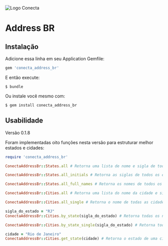 <img alt="Logo Conecta" data-src="https://www.conectaai.com/wp-content/themes/conecta/assets/images/conecta.svg" class="img-fluid none-mobile lazyloaded" src="https://www.conectaai.com/wp-content/themes/conecta/assets/images/conecta.svg">

# Address BR

## Instalação

Adicione essa linha em seu Application Gemfile:

```ruby
gem 'conecta_address_br'
```

E então execute:

    $ bundle

Ou instale você mesmo com:

    $ gem install conecta_address_br

## Usabilidade
Versão 0.1.8

Foram implementadas oito funções nesta versão para estruturar melhor estados e cidades:

```ruby
require 'conecta_address_br'

ConectaAddressBr::States.all # Retorna uma lista de nome e sigla de todos os estados do Brasil

ConectaAddressBr::States.all_initials # Retorna as siglas de todos os estados do Brasil

ConectaAddressBr::States.all_full_names # Retorna os nomes de todos os estados do Brasil

ConectaAddressBr::Cities.all # Retorna uma lista do nome da cidade e sigla do estado de todas as cidades do Brasil

ConectaAddressBr::Cities.all_single # Retorna o nome de todas as cidades do Brasil

sigla_do_estado = "RJ"
ConectaAddressBr::Cities.by_state(sigla_do_estado) # Retorna todas os nomes de cidades e sigla do estado de um estado do Brasil

ConectaAddressBr::Cities.by_state_single(sigla_do_estado) # Retorna todas os nomes de cidades de um estado do Brasil

cidade = "Rio de Janeiro"
ConectaAddressBr::Cities.get_state(cidade) # Retorna o estado de uma cidade do Brasil
```